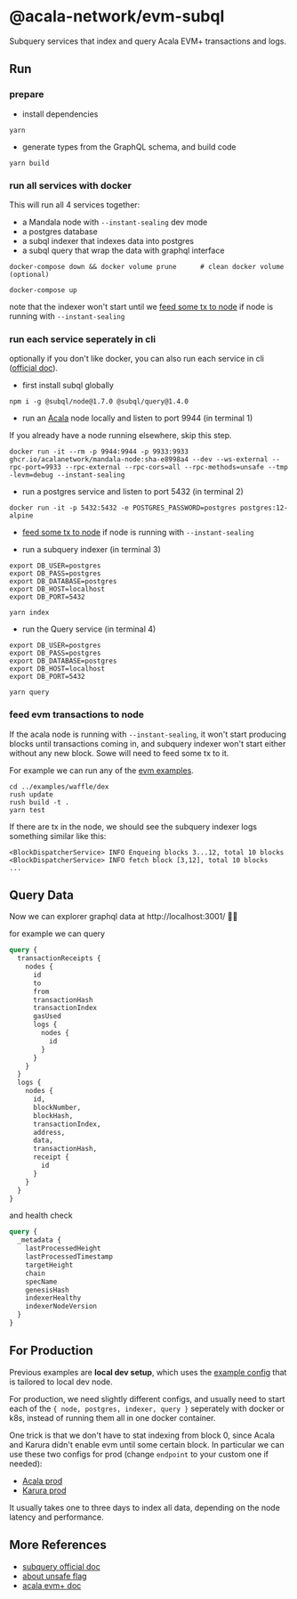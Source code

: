 # @acala-network/evm-subql
Subquery services that index and query Acala EVM+ transactions and logs.

## Run
### prepare
- install dependencies
```
yarn
```

- generate types from the GraphQL schema, and build code
```
yarn build
```

### run all services with docker
This will run all 4 services together:
- a Mandala node with `--instant-sealing` dev mode
- a postgres database
- a subql indexer that indexes data into postgres
- a subql query that wrap the data with graphql interface

```
docker-compose down && docker volume prune      # clean docker volume (optional)

docker-compose up
```

note that the indexer won't start until we [feed some tx to node](#feed-evm-transactions-to-node) if node is running with `--instant-sealing`

### run each service seperately in cli
optionally if you don't like docker, you can also run each service in cli ([official doc](https://academy.subquery.network/run_publish/run.html#running-an-indexer-subql-node)).
- first install subql globally
```
npm i -g @subql/node@1.7.0 @subql/query@1.4.0
```

- run an [Acala](https://github.com/AcalaNetwork/Acala) node locally and listen to port 9944 (in terminal 1)

If you already have a node running elsewhere, skip this step.
```
docker run -it --rm -p 9944:9944 -p 9933:9933 ghcr.io/acalanetwork/mandala-node:sha-e8998a4 --dev --ws-external --rpc-port=9933 --rpc-external --rpc-cors=all --rpc-methods=unsafe --tmp -levm=debug --instant-sealing
```

- run a postgres service and listen to port 5432 (in terminal 2)
```
docker run -it -p 5432:5432 -e POSTGRES_PASSWORD=postgres postgres:12-alpine
```

- [feed some tx to node](#feed-evm-transactions-to-node) if node is running with `--instant-sealing`

- run a subquery indexer (in terminal 3)
```
export DB_USER=postgres
export DB_PASS=postgres
export DB_DATABASE=postgres
export DB_HOST=localhost
export DB_PORT=5432

yarn index
```

- run the Query service (in terminal 4)
```
export DB_USER=postgres
export DB_PASS=postgres
export DB_DATABASE=postgres
export DB_HOST=localhost
export DB_PORT=5432

yarn query
```

### feed evm transactions to node
If the acala node is running with `--instant-sealing`, it won't start producing blocks until transactions coming in, and subquery indexer won't start either without any new block. Sowe will need to feed some tx to it. 

For example we can run any of the [evm examples](https://github.com/AcalaNetwork/bodhi.js/tree/master/examples).
```
cd ../examples/waffle/dex
rush update
rush build -t .
yarn test
```

If there are tx in the node, we should see the subquery indexer logs something similar like this:
```
<BlockDispatcherService> INFO Enqueing blocks 3...12, total 10 blocks
<BlockDispatcherService> INFO fetch block [3,12], total 10 blocks
...
```

## Query Data
Now we can explorer graphql data at http://localhost:3001/ 🎉🎉

for example we can query
```graphql
query {
  transactionReceipts {
    nodes {
      id
      to
      from
      transactionHash
      transactionIndex
      gasUsed
      logs {
        nodes {
          id
        }
      }
    }
  }
  logs {
    nodes {
      id,
      blockNumber,
      blockHash,
      transactionIndex,
      address,
      data,
      transactionHash,
      receipt {
        id
      }
    }
  }
}
```

and health check
```graphql
query {
  _metadata {
    lastProcessedHeight
    lastProcessedTimestamp
    targetHeight
    chain
    specName
    genesisHash
    indexerHealthy
    indexerNodeVersion
  }
}
```
## For Production
Previous examples are **local dev setup**, which uses the [example config](./project.yaml) that is tailored to local dev node. 

For production, we need slightly different configs, and usually need to start each of the `{ node, postgres, indexer, query }` seperately with docker or k8s, instead of running them all in one docker container.

One trick is that we don't have to stat indexing from block 0, since Acala and Karura didn't enable evm until some certain block. In particular we can use these two configs for prod (change `endpoint` to your custom one if needed):
- [Acala prod](./project-acala-840000.yaml)
- [Karura prod](./project-acala-840000.yaml)

It usually takes one to three days to index all data, depending on the node latency and performance.

## More References
- [subquery official doc](https://doc.subquery.network/quickstart/helloworld-localhost.html)
- [about unsafe flag](https://academy.subquery.network/run_publish/references.html#unsafe)
- [acala evm+ doc](https://evmdocs.acala.network/network/network-setup/local-development-network)
